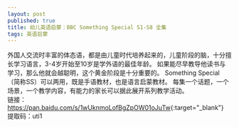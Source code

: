 ```yaml
---
layout: post
published: true
title: 幼儿英语启蒙：BBC Something Special S1-S8 全集
tags: 英语启蒙
---
```

外国人交流时丰富的体态语，都是由儿童时代培养起来的，儿童阶段的脑，十分擅长学习语言，3-4岁开始至10岁是学外语的最佳年龄。
如果能尽早教导他读书与学习，那么他就会越聪明，这个黄金阶段是十分重要的。
Something Special （简称SS）可以两用，既是手语教材，也是语言启蒙教材。
每集一个话题，一个场景，一个教学内容，有能力的家长可以据此展开系列教学活动。 <br>
链接：<https://pan.baidu.com/s/1wUknmoLofBgZpOW01oJuTw>{:target="_blank"}  <br>
提取码：uti1 
